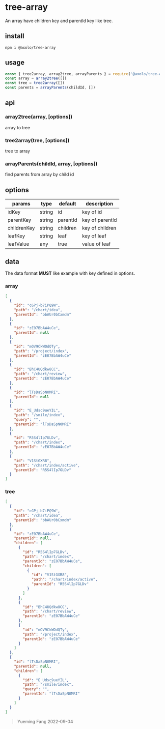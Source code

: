 # tree-array

An array have children key and parentId key like tree.

## install

```shell
npm i @axolo/tree-array
```

## usage

```js
const { tree2array, array2tree, arrayParents } = require('@axolo/tree-array')
const array = array2tree([])
const tree = tree2array([])
const parents = arrayParents(childId, [])
```

## api

### array2tree(array, [options])

array to tree

### tree2array(tree, [options])

tree to array

### arrayParents(childId, array, [options])

find parents from array by child id

## options

  params    |  type  | default  | description
----------- | ------ | -------- | -----------
idKey       | string | id       | key of id
parentKey   | string | parentId | key of parentId
childrenKey | string | children | key of children
leafKey     | string | leaf     | key of leaf
leafValue   | any    | true     | value of leaf

## data

The data format **MUST** like example with key defined in options.

### array

```json
[
  {
    "id": "cGPj-b7iPQ9W",
    "path": "/chart/idea",
    "parentId": "bbAUr0bCxmdm"
  },
  {
    "id": "zE07BbAW4uCe",
    "parentId": null
  },
  {
    "id": "mOV9CkWOdQTy",
    "path": "/project/index",
    "parentId": "zE07BbAW4uCe"
  },
  {
    "id": "BhC4UQdkw8CC",
    "path": "/chart/review",
    "parentId": "zE07BbAW4uCe"
  },
  {
    "id": "lTsDaSpN0MRI",
    "parentId": null
  },
  {
    "id": "E_Udsc9ueYIL",
    "path": "/smile/index",
    "query": "",
    "parentId": "lTsDaSpN0MRI"
  },
  {
    "id": "R5S4lIp7GLDv",
    "path": "/chart/index",
    "parentId": "zE07BbAW4uCe"
  },
  {
    "id": "V1StGXR8",
    "path": "/chart/index/active",
    "parentId": "R5S4lIp7GLDv"
  }
]
```

### tree

```json
[
  {
    "id": "cGPj-b7iPQ9W",
    "path": "/chart/idea",
    "parentId": "bbAUr0bCxmdm"
  },
  {
    "id": "zE07BbAW4uCe",
    "parentId": null,
    "children": [
      {
        "id": "R5S4lIp7GLDv",
        "path": "/chart/index",
        "parentId": "zE07BbAW4uCe",
        "children": [
          {
            "id": "V1StGXR8",
            "path": "/chart/index/active",
            "parentId": "R5S4lIp7GLDv"
          }
        ]
      },
      {
        "id": "BhC4UQdkw8CC",
        "path": "/chart/review",
        "parentId": "zE07BbAW4uCe"
      },
      {
        "id": "mOV9CkWOdQTy",
        "path": "/project/index",
        "parentId": "zE07BbAW4uCe"
      }
    ]
  },
  {
    "id": "lTsDaSpN0MRI",
    "parentId": null,
    "children": [
      {
        "id": "E_Udsc9ueYIL",
        "path": "/smile/index",
        "query": "",
        "parentId": "lTsDaSpN0MRI"
      }
    ]
  }
]
```


> Yueming Fang
> 2022-09-04
